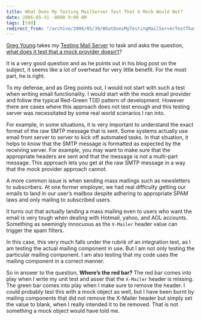 ```yaml
---
title: What Does My Testing MailServer Test That A Mock Would Not?
date: 2006-05-31 -0800 9:00 AM
tags: [tdd]
redirect_from: "/archive/2006/05/30/WhatDoesMyTestingMailServerTestThatAMockWouldNot.aspx/"
---
```


[Greg Young](http://geekswithblogs.net/gyoung/ "Greg Young's Blog")
takes my [Testing Mail
Server](https://haacked.com/archive/2006/05/30/ATestingMailServerForUnitTestingEmailFunctionality.aspx "Testing Mail Server")
to task and asks the question, [what does it test that a mock provider
doesn’t](http://geekswithblogs.net/gyoung/archive/2006/05/31/80292.aspx "Unit Test???")?

It is a very good question and as he points out in his blog post on the
subject, it seems like a lot of overhead for very little benefit. For
the most part, he is right.

To my defense, and as Greg points out, I would not start with such a
test when writing email functionality. I would start with the mock email
provider and follow the typical Red-Green TDD pattern of development.
However there are cases where this approach does not test enough and
this testing server was necessitated by some real world scenarios I ran
into.

For example, in some situations, it is very important to understand the
exact format of the raw SMTP message that is sent. Some systems actually
use email from server to server to kick off automated tasks. In that
situation, it helps to know that the SMTP message is formatted as
expected by the receiving server. For example, you may want to make sure
that the appropriate headers are sent and that the message is not a
multi-part message. This approach lets you get at the raw SMTP message
in a way that the mock provider approach cannot.

A more common issue is when sending mass mailings such as newsletters to
subscribers. At one former employer, we had real difficulty getting our
emails to land in our user’s mailbox despite adhering to appropriate
SPAM laws and only mailing to subscribed users.

It turns out that actually landing a mass mailing even to users who want
the email is very tough when dealing with Hotmail, yahoo, and AOL
accounts. Something as seemingly innocuous as the `X-Mailer` header
value can trigger the spam filters.

In this case, this very much falls under the rubrik of an integration
test, as I am testing the actual mailing component in use. But I am not
only testing the particular mailing component. I am also testing that my
code uses the mailing component in a correct manner.

So in answer to the question, **Where’s the red bar?** The red bar comes
into play when I write my unit test and asser that the `X-Mailer` header
is missing. The green bar comes into play when I make sure to remove the
header. I could probably test this with a mock object as well, but I
have been burnt by mailing components that did not remove the X-Mailer
header but simply set the value to blank, when I really intended it to
be removed. That is not something a mock object would have told me.

